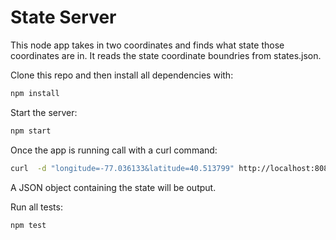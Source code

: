 # State Server

This node app takes in two coordinates and finds what state those coordinates 
are in. It reads the state coordinate boundries from states.json.

Clone this repo and then install all dependencies with: 

  ```bash
  npm install
  ```

Start the server:

  ```bash
  npm start
  ```

Once the app is running call with a curl command: 

  ```bash
  curl  -d "longitude=-77.036133&latitude=40.513799" http://localhost:8080/
  ```

A JSON object containing the state will be output.


Run all tests:

  ```bash
  npm test
  ```